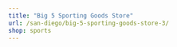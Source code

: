```yaml
---
title: "Big 5 Sporting Goods Store"
url: /san-diego/big-5-sporting-goods-store-3/
shop: sports
---
```

